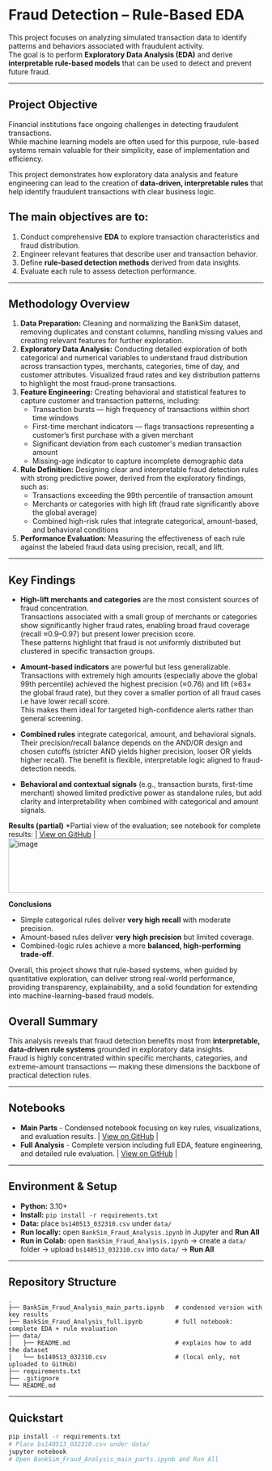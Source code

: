 # Fraud Detection – Rule-Based EDA

This project focuses on analyzing simulated transaction data to identify patterns and behaviors associated with fraudulent activity.  
The goal is to perform **Exploratory Data Analysis (EDA)** and derive **interpretable rule-based models** that can be used to detect and prevent future fraud.

---

## Project Objective
Financial institutions face ongoing challenges in detecting fraudulent transactions.  
While machine learning models are often used for this purpose, rule-based systems remain valuable for their simplicity, ease of implementation and efficiency.  

This project demonstrates how exploratory data analysis and feature engineering can lead to the creation of **data-driven, interpretable rules** that help identify fraudulent transactions with clear business logic.

## The main objectives are to:
1. Conduct comprehensive **EDA** to explore transaction characteristics and fraud distribution.  
2. Engineer relevant features that describe user and transaction behavior.  
3. Define **rule-based detection methods** derived from data insights.  
4. Evaluate each rule to assess detection performance.

---

## Methodology Overview
1. **Data Preparation:** Cleaning and normalizing the BankSim dataset, removing duplicates and constant columns, handling missing values and creating relevant features for further exploration.  
2. **Exploratory Data Analysis:** Conducting detailed exploration of both categorical and numerical variables to understand fraud distribution across transaction types, merchants, categories, time of day, and customer attributes. Visualized fraud rates and key distribution patterns to highlight the most fraud-prone transactions.
3. **Feature Engineering:** Creating behavioral and statistical features to capture customer and transaction patterns, including:
   - Transaction bursts — high frequency of transactions within short time windows  
   - First-time merchant indicators — flags transactions representing a customer’s first purchase with a given merchant  
   - Significant deviation from each customer's median transaction amount  
   - Missing-age indicator to capture incomplete demographic data 
4. **Rule Definition:** Designing clear and interpretable fraud detection rules with strong predictive power, derived from the exploratory findings, such as:
   - Transactions exceeding the 99th percentile of transaction amount  
   - Merchants or categories with high lift (fraud rate significantly above the global average)  
   - Combined high-risk rules that integrate categorical, amount-based, and behavioral conditions
5. **Performance Evaluation:** Measuring the effectiveness of each rule against the labeled fraud data using precision, recall, and lift.

---

## Key Findings

- **High-lift merchants and categories** are the most consistent sources of fraud concentration.  
  Transactions associated with a small group of merchants or categories show significantly higher fraud rates, 
  enabling broad fraud coverage (recall ≈0.9–0.97) but present lower precision score.  
  These patterns highlight that fraud is not uniformly distributed but clustered in specific transaction groups.

- **Amount-based indicators** are powerful but less generalizable.  
  Transactions with extremely high amounts (especially above the global 99th percentile) 
  achieved the highest precision (≈0.76) and lift (≈63× the global fraud rate), 
  but they cover a smaller portion of all fraud cases i.e have lower recall score.  
  This makes them ideal for targeted high-confidence alerts rather than general screening.

- **Combined rules** integrate categorical, amount, and behavioral signals. 
  Their precision/recall balance depends on the AND/OR design and chosen cutoffs (stricter AND yields higher precision, looser OR yields higher recall). 
  The benefit is flexible, interpretable logic aligned to fraud-detection needs.


- **Behavioral and contextual signals** (e.g., transaction bursts, first-time merchant) showed limited predictive power as standalone rules, 
  but add clarity and interpretability when combined with categorical and amount signals.

**Results (partial)**
*Partial view of the evaluation; see notebook for complete results: | [View on GitHub](./BankSim_Fraud_Analysis_full.ipynb) |
<img width="550" height="107" alt="image" src="https://github.com/user-attachments/assets/107dfe06-3bec-4178-a1fd-e77619b09769" />

**Conclusions**
- Simple categorical rules deliver **very high recall** with moderate precision.  
- Amount-based rules deliver **very high precision** but limited coverage.  
- Combined-logic rules achieve a more **balanced, high-performing trade-off**.

Overall, this project shows that rule-based systems, when guided by quantitative exploration, can deliver strong real-world performance,
providing transparency, explainability, and a solid foundation for extending into machine-learning–based fraud models.

## Overall Summary

This analysis reveals that fraud detection benefits most from **interpretable, data-driven rule systems** grounded in exploratory data insights.  
Fraud is highly concentrated within specific merchants, categories, and extreme-amount transactions — 
making these dimensions the backbone of practical detection rules.

---
## Notebooks
- **Main Parts** - Condensed notebook focusing on key rules, visualizations, and evaluation results. | [View on GitHub](./BankSim_Fraud_Analysis_main_parts.ipynb) |
- **Full Analysis** - Complete version including full EDA, feature engineering, and detailed rule evaluation. | [View on GitHub](./BankSim_Fraud_Analysis_Full.ipynb) |

---
## Environment & Setup
- **Python:** 3.10+
- **Install:** `pip install -r requirements.txt`
- **Data:** place `bs140513_032310.csv` under `data/`
- **Run locally:** open `BankSim_Fraud_Analysis.ipynb` in Jupyter and **Run All**
- **Run in Colab:** open `BankSim_Fraud_Analysis.ipynb` → create a `data/` folder → upload `bs140513_032310.csv` into `data/` → **Run All**
---

## Repository Structure
````
.
├── BankSim_Fraud_Analysis_main_parts.ipynb   # condensed version with key results
├── BankSim_Fraud_Analysis_full.ipynb         # full notebook: complete EDA + rule evaluation
├── data/
│   ├── README.md                             # explains how to add the dataset
│   └── bs140513_032310.csv                   # (local only, not uploaded to GitHub)
├── requirements.txt
├── .gitignore
└── README.md
````
---
## Quickstart

```bash
pip install -r requirements.txt
# Place bs140513_032310.csv under data/
jupyter notebook
# Open BankSim_Fraud_Analysis_main_parts.ipynb and Run All
